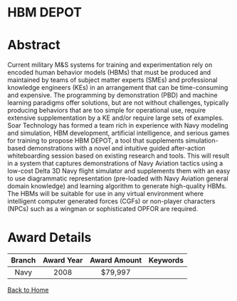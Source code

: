
HBM DEPOT
=========

# Abstract


Current military M&S systems for training and experimentation rely on encoded human behavior models (HBMs) that must be produced and maintained by teams of subject matter experts (SMEs) and professional knowledge engineers (KEs) in an arrangement that can be time-consuming and expensive.  The programming by demonstration (PBD) and machine learning paradigms offer solutions, but are not without challenges, typically producing behaviors that are too simple for operational use, require extensive supplementation by a KE and/or require large sets of examples.  Soar Technology has formed a team rich in experience with Navy modeling and simulation, HBM development, artificial intelligence, and serious games for training to propose HBM DEPOT, a tool that supplements simulation-based demonstrations with a novel and intuitive guided after-action whiteboarding session based on existing research and tools.  This will result in a system that captures demonstrations of Navy Aviation tactics using a low-cost Delta 3D Navy flight simulator and supplements them with an easy to use diagrammatic representation (pre-loaded with Navy Aviation general domain knowledge) and learning algorithm to generate high-quality HBMs.   The HBMs will be suitable for use in any virtual environment where intelligent computer generated forces (CGFs) or non-player characters (NPCs) such as a wingman or sophisticated OPFOR are required.  

# Award Details

|Branch|Award Year|Award Amount|Keywords|
| :---: | :---: | :---: | :---: |
|Navy|2008|$79,997||
  
  


[Back to Home](https://github.com/chrischow/dod_sbir_awards#1886)